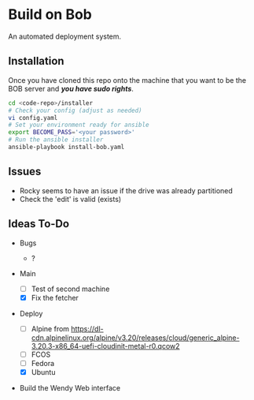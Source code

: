 # Build on Bob

An automated deployment system.

## Installation

Once you have cloned this repo onto the machine that you want to be the BOB server and ***you have sudo rights***.

```bash
cd <code-repo>/installer
# Check your config (adjust as needed)
vi config.yaml
# Set your environment ready for ansible
export BECOME_PASS='<your password>'
# Run the ansible installer
ansible-playbook install-bob.yaml
```

## Issues

- Rocky seems to have an issue if the drive was already partitioned
- Check the 'edit' is valid (exists)

## Ideas To-Do

- Bugs
  - ?

- Main
  - [ ] Test of second machine
  - [x] Fix the fetcher

- Deploy
  - [ ] Alpine from https://dl-cdn.alpinelinux.org/alpine/v3.20/releases/cloud/generic_alpine-3.20.3-x86_64-uefi-cloudinit-metal-r0.qcow2
  - [ ] FCOS
  - [ ] Fedora
  - [x] Ubuntu

- Build the Wendy Web interface
